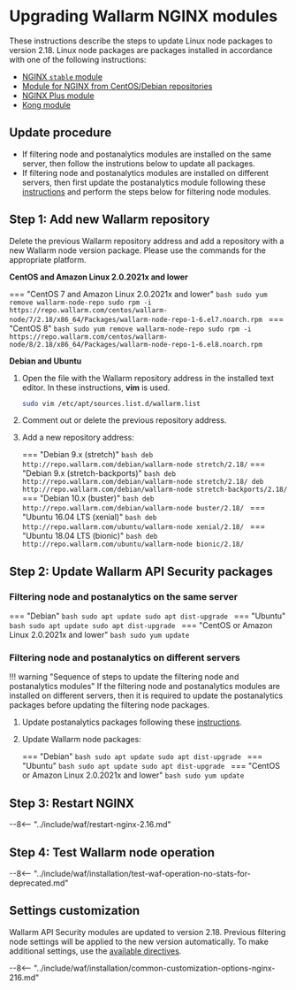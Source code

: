 [wallarm-status-instr]:             ../admin-en/configure-statistics-service.md
[sqli-attack-docs]:                 ../attacks-vulns-list.md#sql-injection
[xss-attack-docs]:                  ../attacks-vulns-list.md#crosssite-scripting-xss
[attacks-in-ui-image]:           ../images/admin-guides/test-attacks-quickstart-sqli-xss.png
[waf-mode-instr]:                   ../admin-en/configure-wallarm-mode.md
[logging-instr]:                    ../admin-en/configure-logging.md
[proxy-balancer-instr]:             ../admin-en/using-proxy-or-balancer-en.md
[scanner-allowlisting-instr]:       ../admin-en/scanner-ips-allowlisting.md
[process-time-limit-instr]:         ../admin-en/configure-parameters-en.md#wallarm_process_time_limit
[configure-selinux-instr]:          ../admin-en/configure-selinux.md
[configure-proxy-balancer-instr]:   ../admin-en/configuration-guides/access-to-wallarm-api-via-proxy.md
[install-postanalytics-instr]:      ../admin-en/installation-postanalytics-en.md
[dynamic-dns-resolution-nginx]:     ../admin-en/configure-dynamic-dns-resolution-nginx.md
[enable-libdetection-docs]:         ../admin-en/configure-parameters-en.md#wallarm_enable_libdetection

# Upgrading Wallarm NGINX modules

These instructions describe the steps to update Linux node packages to version 2.18. Linux node packages are packages installed in accordance with one of the following instructions:

* [NGINX `stable` module](../installation/nginx/dynamic-module.md)
* [Module for NGINX from CentOS/Debian repositories](../installation/nginx/dynamic-module-from-distr.md)
* [NGINX Plus module](../installation/nginx-plus.md)
* [Kong module](../admin-en/installation-kong-en.md)

## Update procedure

* If filtering node and postanalytics modules are installed on the same server, then follow the instrutions below to update all packages.
* If filtering node and postanalytics modules are installed on different servers, then first update the postanalytics module following these [instructions](separate-postanalytics.md) and perform the steps below for filtering node modules.

## Step 1: Add new Wallarm repository

Delete the previous Wallarm repository address and add a repository with a new Wallarm node version package. Please use the commands for the appropriate platform.

**CentOS and Amazon Linux 2.0.2021x and lower**

=== "CentOS 7 and Amazon Linux 2.0.2021x and lower"
    ```bash
    sudo yum remove wallarm-node-repo
    sudo rpm -i https://repo.wallarm.com/centos/wallarm-node/7/2.18/x86_64/Packages/wallarm-node-repo-1-6.el7.noarch.rpm
    ```
=== "CentOS 8"
    ```bash
    sudo yum remove wallarm-node-repo
    sudo rpm -i https://repo.wallarm.com/centos/wallarm-node/8/2.18/x86_64/Packages/wallarm-node-repo-1-6.el8.noarch.rpm
    ```

**Debian and Ubuntu**

1. Open the file with the Wallarm repository address in the installed text editor. In these instructions, **vim** is used.

    ```bash
    sudo vim /etc/apt/sources.list.d/wallarm.list
    ```
2. Comment out or delete the previous repository address.
3. Add a new repository address:

    === "Debian 9.x (stretch)"
        ``` bash
        deb http://repo.wallarm.com/debian/wallarm-node stretch/2.18/
        ```
    === "Debian 9.x (stretch-backports)"
        ```bash
        deb http://repo.wallarm.com/debian/wallarm-node stretch/2.18/
        deb http://repo.wallarm.com/debian/wallarm-node stretch-backports/2.18/
        ```
    === "Debian 10.x (buster)"
        ```bash
        deb http://repo.wallarm.com/debian/wallarm-node buster/2.18/
        ```
    === "Ubuntu 16.04 LTS (xenial)"
        ```bash
        deb http://repo.wallarm.com/ubuntu/wallarm-node xenial/2.18/
        ```
    === "Ubuntu 18.04 LTS (bionic)"
        ```bash
        deb http://repo.wallarm.com/ubuntu/wallarm-node bionic/2.18/
        ```

## Step 2: Update Wallarm API Security packages

### Filtering node and postanalytics on the same server

=== "Debian"
    ```bash
    sudo apt update
    sudo apt dist-upgrade
    ```
=== "Ubuntu"
    ```bash
    sudo apt update
    sudo apt dist-upgrade
    ```
=== "CentOS or Amazon Linux 2.0.2021x and lower"
    ```bash
    sudo yum update
    ```

### Filtering node and postanalytics on different servers

!!! warning "Sequence of steps to update the filtering node and postanalytics modules"
    If the filtering node and postanalytics modules are installed on different servers, then it is required to update the postanalytics packages before updating the filtering node packages.

1. Update postanalytics packages following these [instructions](separate-postanalytics.md).
2. Update Wallarm node packages:

    === "Debian"
        ```bash
        sudo apt update
        sudo apt dist-upgrade
        ```
    === "Ubuntu"
        ```bash
        sudo apt update
        sudo apt dist-upgrade
        ```
    === "CentOS or Amazon Linux 2.0.2021x and lower"
        ```bash
        sudo yum update
        ```

## Step 3: Restart NGINX

--8<-- "../include/waf/restart-nginx-2.16.md"

## Step 4: Test Wallarm node operation

--8<-- "../include/waf/installation/test-waf-operation-no-stats-for-deprecated.md"

## Settings customization

Wallarm API Security modules are updated to version 2.18. Previous filtering node settings will be applied to the new version automatically. To make additional settings, use the [available directives](../admin-en/configure-parameters-en.md).

--8<-- "../include/waf/installation/common-customization-options-nginx-216.md"
